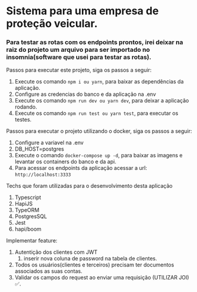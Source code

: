 # Sistema para uma empresa de proteção veicular.

### Para testar as rotas com os endpoints prontos, irei deixar na raiz do projeto um arquivo para ser importado no insomnia(software que usei para testar as rotas).

Passos para executar este projeto, siga os passos a seguir:

1. Execute os comando `npm i ou yarn`, para baixar as dependências da aplicação.
2. Configure as credencias do banco e da aplicação na .env
3. Execute os comando `npm run dev ou yarn dev`, para deixar a aplicação rodando.
4. Execute os comando `npm run test ou yarn test`, para executar os testes.

Passos para executar o projeto utilizando o docker, siga os passos a seguir:

1. Configure a variavel na .env
2. DB_HOST=postgres
4. Execute o comando `docker-compose up -d`, para baixar as imagens e levantar os containers do banco e da api.
5. Para acessar os endpoints da aplicação acessar a url: `http://localhost:3333`

Techs que foram utilizadas para o desenvolvimento desta aplicação

1. Typescript
2. HapiJS
3. TypeORM
4. PostgresSQL
5. Jest
6. hapi/boom 


Implementar feature:

1. Autentição dos clientes com JWT
    1. inserir nova coluna de password na tabela de clientes.
2. Todos os usuários(clientes e terceiros) precisam ter documentos associados as suas contas.
3. Validar os campos do request ao enviar uma requisição (UTILIZAR JOI) ✅.

